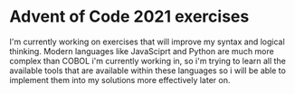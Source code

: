 # Advent of Code 2021 exercises
I'm currently working on exercises that will improve my syntax and logical thinking.
Modern languages like JavaSciprt and Python are much more complex than COBOL i'm currently working in, so i'm trying to learn all the available tools that are available within these languages so i will be able to implement them into my solutions more effectively later on.
